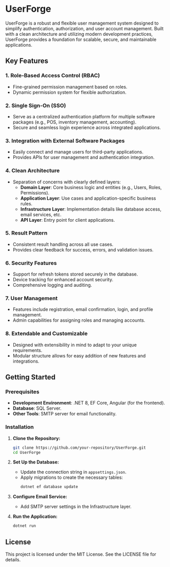 # UserForge

UserForge is a robust and flexible user management system designed to simplify authentication, authorization, and user account management. Built with a clean architecture and utilizing modern development practices, UserForge provides a foundation for scalable, secure, and maintainable applications.

## Key Features

### 1. **Role-Based Access Control (RBAC)**
- Fine-grained permission management based on roles.
- Dynamic permission system for flexible authorization.

### 2. **Single Sign-On (SSO)**
- Serve as a centralized authentication platform for multiple software packages (e.g., POS, inventory management, accounting).
- Secure and seamless login experience across integrated applications.

### 3. **Integration with External Software Packages**
- Easily connect and manage users for third-party applications.
- Provides APIs for user management and authentication integration.

### 4. **Clean Architecture**
- Separation of concerns with clearly defined layers:
  - **Domain Layer**: Core business logic and entities (e.g., Users, Roles, Permissions).
  - **Application Layer**: Use cases and application-specific business rules.
  - **Infrastructure Layer**: Implementation details like database access, email services, etc.
  - **API Layer**: Entry point for client applications.

### 5. **Result Pattern**
- Consistent result handling across all use cases.
- Provides clear feedback for success, errors, and validation issues.

### 6. **Security Features**
- Support for refresh tokens stored securely in the database.
- Device tracking for enhanced account security.
- Comprehensive logging and auditing.

### 7. **User Management**
- Features include registration, email confirmation, login, and profile management.
- Admin capabilities for assigning roles and managing accounts.

### 8. **Extendable and Customizable**
- Designed with extensibility in mind to adapt to your unique requirements.
- Modular structure allows for easy addition of new features and integrations.

## Getting Started

### Prerequisites
- **Development Environment**: .NET 8, EF Core, Angular (for the frontend).
- **Database**: SQL Server.
- **Other Tools**: SMTP server for email functionality.

### Installation

1. **Clone the Repository:**
   ```bash
   git clone https://github.com/your-repository/UserForge.git
   cd UserForge
   ```

2. **Set Up the Database:**
   - Update the connection string in `appsettings.json`.
   - Apply migrations to create the necessary tables:
     ```bash
     dotnet ef database update
     ```

3. **Configure Email Service:**
   - Add SMTP server settings in the Infrastructure layer.

4. **Run the Application:**
   ```bash
   dotnet run
   ```

## License
This project is licensed under the MIT License. See the LICENSE file for details.
